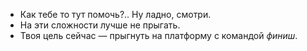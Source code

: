 - Как тебе то тут помочь?.. Ну ладно, смотри.
- На эти сложности лучше не прыгать.
- Твоя цель сейчас — прыгнуть на платформу с командой *финиш*.